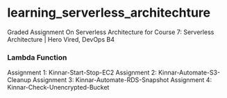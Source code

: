 # learning_serverless_architechture
Graded Assignment On Serverless Architecture for Course 7: Serverless Architecture | Hero Vired, DevOps B4

### Lambda Function
Assignment 1: Kinnar-Start-Stop-EC2
Assignment 2: Kinnar-Automate-S3-Cleanup
Assignment 3: Kinnar-Automate-RDS-Snapshot
Assignment 4: Kinnar-Check-Unencrypted-Bucket
